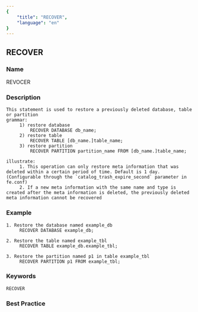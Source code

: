 ```yaml
---
{
    "title": "RECOVER",
    "language": "en"
}
---
```


<!--
Licensed to the Apache Software Foundation (ASF) under one
or more contributor license agreements.  See the NOTICE file
distributed with this work for additional information
regarding copyright ownership.  The ASF licenses this file
to you under the Apache License, Version 2.0 (the
"License"); you may not use this file except in compliance
with the License.  You may obtain a copy of the License at

  http://www.apache.org/licenses/LICENSE-2.0

Unless required by applicable law or agreed to in writing,
software distributed under the License is distributed on an
"AS IS" BASIS, WITHOUT WARRANTIES OR CONDITIONS OF ANY
KIND, either express or implied.  See the License for the
specific language governing permissions and limitations
under the License.
-->

## RECOVER

### Name

REVOCER

### Description

```text
This statement is used to restore a previously deleted database, table or partition
grammar:
     1) restore database
         RECOVER DATABASE db_name;
     2) restore table
         RECOVER TABLE [db_name.]table_name;
     3) restore partition
         RECOVER PARTITION partition_name FROM [db_name.]table_name;

illustrate:
     1. This operation can only restore meta information that was deleted within a certain period of time. Default is 1 day. (Configurable through the `catalog_trash_expire_second` parameter in fe.conf)
     2. If a new meta information with the same name and type is created after the meta information is deleted, the previously deleted meta information cannot be recovered
```

### Example

```text
1. Restore the database named example_db
     RECOVER DATABASE example_db;
    
2. Restore the table named example_tbl
     RECOVER TABLE example_db.example_tbl;
    
3. Restore the partition named p1 in table example_tbl
     RECOVER PARTITION p1 FROM example_tbl;
```

### Keywords

```text
RECOVER
```

### Best Practice

